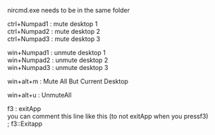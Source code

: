 nircmd.exe needs to be in the same folder

ctrl+Numpad1 : mute desktop 1\
ctrl+Numpad2 : mute desktop 2\
ctrl+Numpad3 : mute desktop 3

win+Numpad1 : unmute desktop 1\
win+Numpad2 : unmute desktop 2\
win+Numpad3 : unmute desktop 3

win+alt+m : Mute All But Current Desktop

win+alt+u : UnmuteAll

f3 : exitApp\
you can comment this line like this (to not exitApp when you pressf3)\
; f3::Exitapp